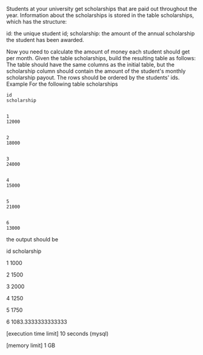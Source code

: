 Students at your university get scholarships that are paid out throughout the year.
Information about the scholarships is stored in the table scholarships, which has the structure:

id: the unique student id;
scholarship: the amount of the annual scholarship the student has been awarded.

Now you need to calculate the amount of money each student should get per month. Given the table scholarships, build the resulting table as follows: The table should have the same columns as the initial table, but the scholarship column should contain the amount of the student's monthly scholarship payout. The rows should be ordered by the students' ids.
Example
For the following table scholarships

  
    id
    scholarship
  
  
    1
    12000
  
  
    2
    18000
  
  
    3
    24000
  
  
    4
    15000
  
  
    5
    21000
  
  
    6
    13000
  

the output should be


id
scholarship


1
1000


2
1500


3
2000


4
1250


5
1750


6
1083.3333333333333




[execution time limit] 10 seconds (mysql)


[memory limit] 1 GB


